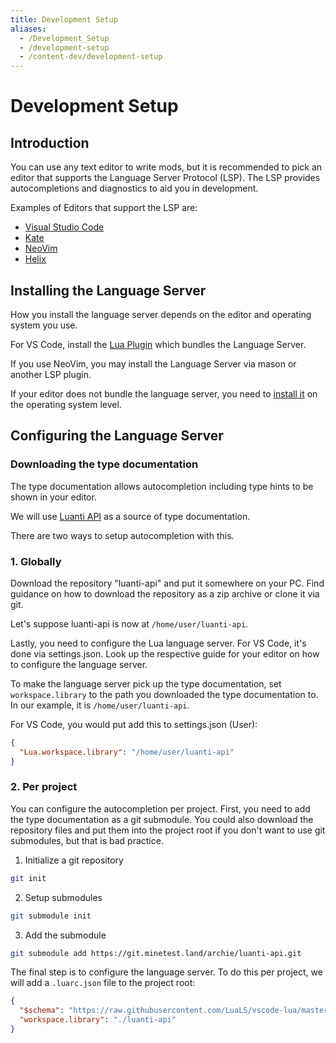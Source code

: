 ```yaml
---
title: Development Setup
aliases:
  - /Development_Setup
  - /development-setup
  - /content-dev/development-setup
---
```


# Development Setup

## Introduction

You can use any text editor to write mods,
but it is recommended to pick an editor
that supports the Language Server Protocol (LSP).
The LSP provides autocompletions and diagnostics
to aid you in development.

Examples of Editors that support the LSP are:

- [Visual Studio Code](https://code.visualstudio.com/)
- [Kate](https://apps.kde.org/kate/)
- [NeoVim](https://neovim.io/)
- [Helix](https://helix-editor.com/)

## Installing the Language Server

How you install the language server depends on the editor and operating system you use.

For VS Code, install the [Lua Plugin](https://marketplace.visualstudio.com/items?itemName=sumneko.lua)
which bundles the Language Server.

If you use NeoVim, you may install the Language Server via mason or another
LSP plugin.

If your editor does not bundle the language server, you need to
[install it](https://luals.github.io/#install) on the operating system level.

## Configuring the Language Server

### Downloading the type documentation

The type documentation allows autocompletion
including type hints to be shown in your editor.

We will use [Luanti API](https://git.minetest.land/archie/luanti-api/)
as a source of type documentation.

There are two ways to setup autocompletion with this.

### 1. Globally

Download the repository "luanti-api" and put it somewhere on
your PC. Find guidance on how to download the repository as
a zip archive or clone it via git.

Let's suppose luanti-api is now at `/home/user/luanti-api`.

Lastly, you need to configure the Lua language server. For
VS Code, it's done via settings.json. Look up the respective
guide for your editor on how to configure the language server.

To make the language server pick up the type documentation,
set `workspace.library` to the path you downloaded the
type documentation to. In our example, it is `/home/user/luanti-api`.

For VS Code, you would put add this to settings.json (User):

```json
{
  "Lua.workspace.library": "/home/user/luanti-api"
}
```

### 2. Per project

You can configure the autocompletion per project. First, you
need to add the type documentation as a git submodule.
You could also download the repository files and put them
into the project root if you don't want to use git submodules,
but that is bad practice.

1. Initialize a git repository

```bash
git init
```

2. Setup submodules

```bash
git submodule init
```

3. Add the submodule

```bash
git submodule add https://git.minetest.land/archie/luanti-api.git
```

The final step is to configure the language server.
To do this per project, we will add a `.luarc.json`
file to the project root:

```json
{
  "$schema": "https://raw.githubusercontent.com/LuaLS/vscode-lua/master/setting/schema.json",
  "workspace.library": "./luanti-api"
}
```
